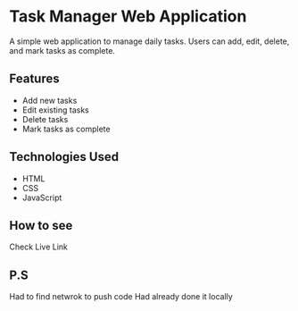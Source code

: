 # Task Manager Web Application

A simple web application to manage daily tasks. Users can add, edit, delete, and mark tasks as complete.

## Features

-   Add new tasks
-   Edit existing tasks
-   Delete tasks
-   Mark tasks as complete

## Technologies Used

-   HTML
-   CSS
-   JavaScript

## How to see

Check Live Link

## P.S

Had to find netwrok to push code
Had already done it locally
